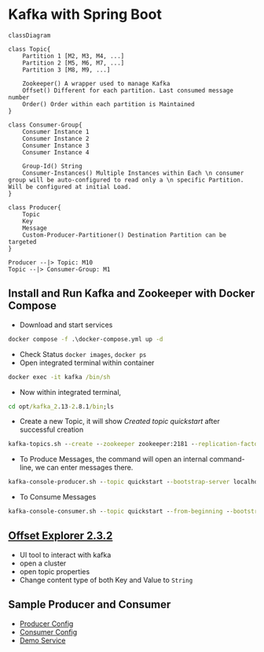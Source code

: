 # Kafka with Spring Boot

```mermaid
classDiagram

class Topic{
    Partition 1 [M2, M3, M4, ...]
    Partition 2 [M5, M6, M7, ...]
    Partition 3 [M8, M9, ...]

    Zookeeper() A wrapper used to manage Kafka
    Offset() Different for each partition. Last consumed message number
    Order() Order within each partition is Maintained
}

class Consumer-Group{
    Consumer Instance 1
    Consumer Instance 2
    Consumer Instance 3
    Consumer Instance 4

    Group-Id() String
    Consumer-Instances() Multiple Instances within Each \n consumer group will be auto-configured to read only a \n specific Partition. Will be configured at initial Load.
}

class Producer{
    Topic
    Key
    Message
    Custom-Producer-Partitioner() Destination Partition can be targeted
}

Producer --|> Topic: M10
Topic --|> Consumer-Group: M1
```

## Install and Run Kafka and Zookeeper with Docker Compose

- Download and start services

```cmd
docker compose -f .\docker-compose.yml up -d
```

- Check Status `docker images`, `docker ps`
- Open integrated terminal within container

```cmd
docker exec -it kafka /bin/sh
```

- Now within integrated terminal,

```cmd
cd opt/kafka_2.13-2.8.1/bin;ls
```

- Create a new Topic, it will show _Created topic quickstart_ after successful creation

```cmd
kafka-topics.sh --create --zookeeper zookeeper:2181 --replication-factor 1 --partitions 1 --topic quickstart
```

- To Produce Messages, the command will open an internal command-line, we can enter messages there.

```cmd
kafka-console-producer.sh --topic quickstart --bootstrap-server localhost:9092
```

- To Consume Messages

```cmd
kafka-console-consumer.sh --topic quickstart --from-beginning --bootstrap-server localhost:9092
```

## [Offset Explorer 2.3.2](https://www.kafkatool.com/download.html)

- UI tool to interact with kafka
- open a cluster
- open topic properties
- Change content type of both Key and Value to `String`

## Sample Producer and Consumer

- [Producer Config](sample-kafka-producer-consumer/src/main/java/com/lazybeast/sampleKafka/config/KafkaProducerConfig.java)
- [Consumer Config](sample-kafka-producer-consumer/src/main/java/com/lazybeast/sampleKafka/config/KafkaConsumerConfig.java)
- [Demo Service](sample-kafka-producer-consumer/)
